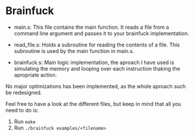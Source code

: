 # Brainfuck

 - main.s:
    This file contains the main function.
    It reads a file from a command line argument and passes it to your brainfuck implementation.

 - read_file.s:
    Holds a subroutine for reading the contents of a file.
    This subroutine is used by the main function in main.s.

 - brainfuck.s:
    Main logic implementation, the aproach I have used is simulating the memory and looping over each instruction thaking the apropriate action.

No major optimizations has been implemented, as the whole aproach such be redesigned.

Feel free to have a look at the different files, but keep in mind that all you need to do is:

  1. Run `make`
  2. Run `./brainfuck examples/<filename>`
